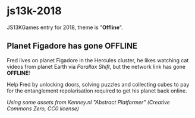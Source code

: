 # js13k-2018
JS13KGames entry for 2018, theme is "**Offline**".

## Planet Figadore has gone OFFLINE

Fred lives on planet Figadore in the Hercules cluster, he likes watching cat videos from planet Earth via _Parallax Shift_, but the network link has gone **OFFLINE**!

Help Fred by unlocking doors, solving puzzles and collecting cubes to pay for the entanglement repolarisation required to get his planet back online.

_Using some assets from Kenney.nl "Abstract Platformer" (Creative Commons Zero, CC0 license)_
